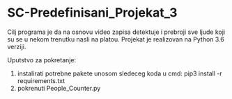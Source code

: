 # SC-Predefinisani_Projekat_3

Cilj programa je da na osnovu video zapisa detektuje i prebroji sve ljude koji su se u nekom trenutku nasli na platou.
Projekat je realizovan na Python 3.6 verziji.

Uputstvo za pokretanje:

1. instalirati potrebne pakete unosom sledeceg koda u cmd: pip3 install -r requirements.txt 
2. pokrenuti People_Counter.py
